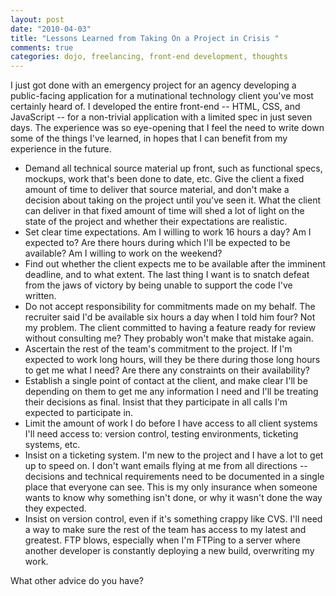```yaml
--- 
layout: post
date: "2010-04-03"
title: "Lessons Learned from Taking On a Project in Crisis "
comments: true
categories: dojo, freelancing, front-end development, thoughts
---
```


<p>I just got done with an emergency project for an agency developing a public-facing application for a mutinational technology client you've most certainly heard of. I developed the entire front-end -- HTML, CSS, and JavaScript -- for a non-trivial application with a limited spec in just seven days. The experience was so eye-opening that I feel the need to write down some of the things I've learned, in hopes that I can benefit from my experience in the future.</p>

<ul>
	<li>Demand all technical source material up front, such as functional specs, mockups, work that's been done to date, etc. Give the client a fixed amount of time to deliver that source material, and don't make a decision about taking on the project until you've seen it. What the client can deliver in that fixed amount of time will shed a lot of light on the state of the project and whether their expectations are realistic.</li>
	<li>Set clear time expectations. Am I willing to work 16 hours a day? Am I expected to? Are there hours during which I'll be expected to be available? Am I willing to work on the weekend?</li>
	<li>Find out whether the client expects me to be available after the imminent deadline, and to what extent. The last thing I want is to snatch defeat from the jaws of victory by being unable to support the code I've written.</li>
	<li>Do not accept responsibility for commitments made on my behalf. The recruiter said I'd be available six hours a day when I told him four? Not my problem. The client committed to having a feature ready for review without consulting me? They probably won't make that mistake again.</li>
	<li>Ascertain the rest of the team's commitment to the project. If I'm expected to work long hours, will they be there during those long hours to get me what I need? Are there any constraints on their availability?</li>
	<li>Establish a single point of contact at the client, and make clear I'll be depending on them to get me any information I need and I'll be treating their decisions as final. Insist that they participate in all calls I'm expected to participate in.</li>
	<li>Limit the amount of work I do before I have access to all client systems I'll need access to: version control, testing environments, ticketing systems, etc.</li>
	<li>Insist on a ticketing system. I'm new to the project and I have a lot to get up to speed on. I don't want emails flying at me from all directions -- decisions and technical requirements need to be documented in a single place that everyone can see. This is my only insurance when someone wants to know why something isn't done, or why it wasn't done the way they expected.</li>
	<li>Insist on version control, even if it's something crappy like CVS. I'll need a way to make sure the rest of the team has access to my latest and greatest. FTP blows, especially when I'm FTPing to a server where another developer is constantly deploying a new build, overwriting my work.</li>
</ul>

<p>What other advice do you have?</p>